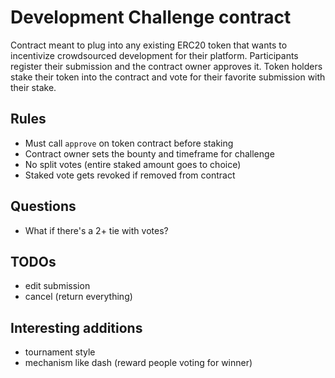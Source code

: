 # Development Challenge contract

Contract meant to plug into any existing ERC20 token that wants to incentivize crowdsourced development for their platform. Participants register their submission and the contract owner approves it. Token holders stake their token into the contract and vote for their favorite submission with their stake.

## Rules

- Must call `approve` on token contract before staking
- Contract owner sets the bounty and timeframe for challenge
- No split votes (entire staked amount goes to choice)
- Staked vote gets revoked if removed from contract

## Questions

- What if there's a 2+ tie with votes?

## TODOs

- edit submission
- cancel (return everything)

## Interesting additions

- tournament style
- mechanism like dash (reward people voting for winner)
